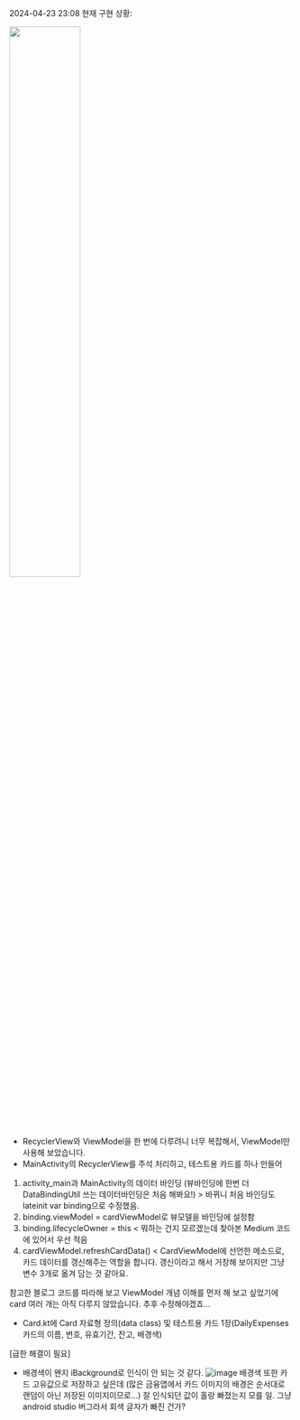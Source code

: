 2024-04-23 23:08 현재 구현 상황:

<img src="https://github.com/agriades/Owner-avatar-SpartaCodingClub-AndroidKotlinBasic-StandardClass-HW4/assets/75528131/1fbf7f72-8af9-4af4-9658-4ac2d341a4a7" width=50% height=50%>

- RecyclerView와 ViewModel을 한 번에 다루려니 너무 복잡해서, ViewModel만 사용해 보았습니다.
- MainActivity의 RecyclerView를 주석 처리하고, 테스트용 카드를 하나 만들어
1. activity_main과 MainActivity의 데이터 바인딩 (뷰바인딩에 한번 더 DataBindingUtil 쓰는 데이터바인딩은 처음 해봐요!) > 바뀌니 처음 바인딩도 lateinit var binding으로 수정했음.
2. binding.viewModel = cardViewModel로 뷰모델을 바인딩에 설정함
3. binding.lifecycleOwner = this < 뭐하는 건지 모르겠는데 찾아본 Medium 코드에 있어서 우선 적음
4. cardViewModel.refreshCardData() < CardViewModel에 선언한 메소드로, 카드 데이터를 갱신해주는 역할을 합니다. 갱신이라고 해서 거창해 보이지만 그냥 변수 3개로 옮겨 담는 것 같아요.

참고한 블로그 코드를 따라해 보고 ViewModel 개념 이해를 먼저 해 보고 싶었기에 card 여러 개는 아직 다루지 않았습니다. 추후 수정해야겠죠...

- Card.kt에 Card 자료형 정의(data class) 및 테스트용 카드 1장(DailyExpenses 카드의 이름, 번호, 유효기간, 잔고, 배경색)

[급한 해결이 필요]
- 배경색이 왠지 iBackground로 인식이 안 되는 것 같다. ![image](https://github.com/agriades/Owner-avatar-SpartaCodingClub-AndroidKotlinBasic-StandardClass-HW4/assets/75528131/e285ca84-c2e9-45e8-9d3c-626c5fade13a)
배경색 또한 카드 고유값으로 저장하고 싶은데 (많은 금융앱에서 카드 이미지의 배경은 순서대로 랜덤이 아닌 저장된 이미지이므로...) 잘 인식되던 값이 홀랑 빠졌는지 모를 일. 그냥 android studio 버그라서 회색 글자가 빠진 건가?
 
  
